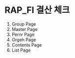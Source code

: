 # RAP_FI 결산 체크

1. Group Page
2. Master Page
3. Pernr Page
4. Orgeh Page
5. Contents Page
6. List Page
